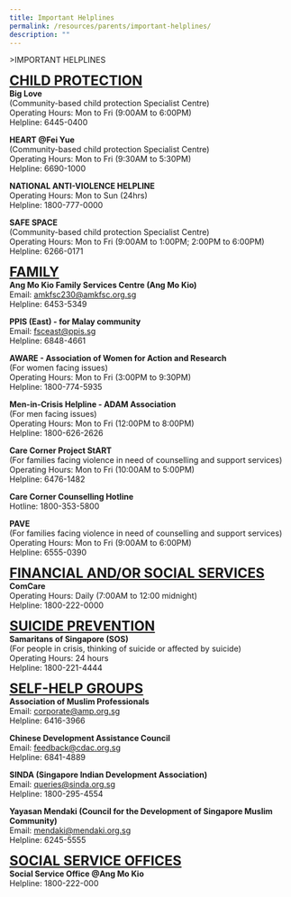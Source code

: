 ```yaml
---
title: Important Helplines
permalink: /resources/parents/important-helplines/
description: ""
---
```

&gt;IMPORTANT HELPLINES

**<font size="5"><u>CHILD PROTECTION</u></font>**<br>
**Big Love**  
(Community-based child protection Specialist Centre)  
Operating Hours: Mon to Fri (9:00AM to 6:00PM)  
Helpline: 6445-0400  
  
**HEART @Fei Yue**  
(Community-based child protection Specialist Centre)  
Operating Hours: Mon to Fri (9:30AM to 5:30PM)  
Helpline: 6690-1000  
  
**NATIONAL ANTI-VIOLENCE HELPLINE**<br>
Operating Hours: Mon to Sun (24hrs)  
Helpline: 1800-777-0000  
  
**SAFE SPACE** <br>
(Community-based child protection Specialist Centre)  
Operating Hours: Mon to Fri (9:00AM to 1:00PM; 2:00PM to 6:00PM)  
Helpline: 6266-0171  
  
**<font size="5"><u>FAMILY</u></font>** <br>
**Ang Mo Kio Family Services Centre (Ang Mo Kio)**  
Email: <a href="mailto:amkfsc230@amkfsc.org.sg">amkfsc230@amkfsc.org.sg </a><br>
Helpline: 6453-5349  
  
**PPIS (East) - for Malay community**  
Email: <a href="mailto:fsceast@ppis.sg">fsceast@ppis.sg </a><br>
Helpline: 6848-4661  
  
**AWARE - Association of Women for Action and Research**  
(For women facing issues)  
Operating Hours: Mon to Fri (3:00PM to 9:30PM)  
Helpline: 1800-774-5935  
  
**Men-in-Crisis Helpline - ADAM Association**  
(For men facing issues)  
Operating Hours: Mon to Fri (12:00PM to 8:00PM)  
Helpline: 1800-626-2626  
  
**Care Corner Project StART**  
(For families facing violence in need of counselling and support services)  
Operating Hours: Mon to Fri (10:00AM to 5:00PM)  
Helpline: 6476-1482  
  
**Care Corner Counselling Hotline**&nbsp;  
Hotline: 1800-353-5800  
  
**PAVE**<br>
(For families facing violence in need of counselling and support services)  
Operating Hours: Mon to Fri (9:00AM to 6:00PM)  
Helpline: 6555-0390  
  
	
	
**<font size="5"><u>FINANCIAL AND/OR SOCIAL SERVICES</u></font>** <br>
**ComCare**<br>
Operating Hours: Daily (7:00AM to 12:00 midnight)  
Helpline: 1800-222-0000  
  
		
**<font size="5"><u>SUICIDE PREVENTION</u></font>** <br>  **Samaritans of Singapore (SOS)**<br>
(For people in crisis, thinking of suicide or affected by suicide)  
Operating Hours: 24 hours  
Helpline: 1800-221-4444  
 
 
**<font size="5"><u>SELF-HELP GROUPS</u></font>** <br>
**Association of Muslim Professionals**  
Email: <a href="mailto:corporate@amp.org.sg">corporate@amp.org.sg</a><br>
Helpline: 6416-3966  
  
**Chinese Development Assistance Council** <br>
Email: <a href="mailto:feedback@cdac.org.sg">feedback@cdac.org.sg</a><br>
Helpline: 6841-4889  
  
**SINDA (Singapore Indian Development Association)**<br>
Email:
<a href="mailto:queries@sinda.org.sg">queries@sinda.org.sg</a><br>
Helpline: 1800-295-4554  
  
**Yayasan Mendaki (Council for the Development of Singapore Muslim Community)**<br>
Email:
<a href="mailto:mendaki@mendaki.org.sg">mendaki@mendaki.org.sg</a><br>
Helpline: 6245-5555  
  
**<font size="5"><u>SOCIAL SERVICE OFFICES</u></font>** <br>
**Social Service Office @Ang Mo Kio**<br>
Helpline: 1800-222-000